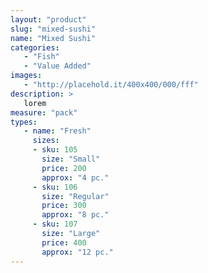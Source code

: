 ```yaml
---
layout: "product"
slug: "mixed-sushi"
name: "Mixed Sushi"
categories:
   - "Fish"
   - "Value Added"
images:
   - "http://placehold.it/400x400/000/fff"
description: >
   lorem
measure: "pack"
types: 
   - name: "Fresh"
     sizes: 
     - sku: 105
       size: "Small"
       price: 200
       approx: "4 pc."
     - sku: 106
       size: "Regular"
       price: 300
       approx: "8 pc."
     - sku: 107
       size: "Large"
       price: 400
       approx: "12 pc."
---
```

